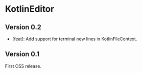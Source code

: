 # KotlinEditor

## Version 0.2
* [feat]: Add support for terminal new lines in KotlinFileContext.

## Version 0.1

First OSS release.

